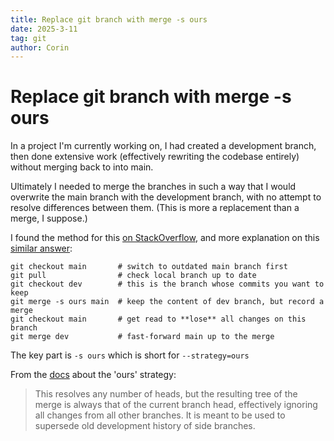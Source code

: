 ```yaml
---
title: Replace git branch with merge -s ours
date: 2025-3-11
tag: git
author: Corin
---
```


# Replace git branch with merge -s ours

In a project I'm currently working on, I had created a development branch, then done extensive work (effectively rewriting the codebase entirely) without merging back to into main.

Ultimately I needed to merge the branches in such a way that I would overwrite the main branch with the development branch, with no attempt to resolve differences between them. (This is more a replacement than a merge, I suppose.)

I found the method for this [on StackOverflow](https://stackoverflow.com/questions/2862590/how-to-replace-master-branch-in-git-entirely-from-another-branch), and more explanation on this [similar answer](https://stackoverflow.com/questions/2763006/make-the-current-git-branch-a-master-branch?noredirect=1&lq=1):

```
git checkout main       # switch to outdated main branch first
git pull                # check local branch up to date
git checkout dev        # this is the branch whose commits you want to keep
git merge -s ours main  # keep the content of dev branch, but record a merge
git checkout main       # get read to **lose** all changes on this branch
git merge dev           # fast-forward main up to the merge
```

The key part is `-s ours` which is short for `--strategy=ours`

From the [docs](https://git-scm.com/docs/git-merge) about the 'ours' strategy:

> This resolves any number of heads, but the resulting tree of the merge is always that of the current branch head, effectively ignoring all changes from all other branches. It is meant to be used to supersede old development history of side branches.
